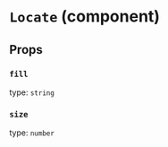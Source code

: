 `Locate` (component)
====================



Props
-----

### `fill`

type: `string`


### `size`

type: `number`

